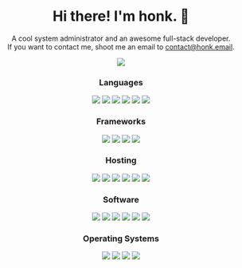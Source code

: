 <h1 align="center">
  Hi there! I'm honk. 👋
</h1>

<p align="center">
  A cool system administrator and an awesome full-stack developer.<br/>
  If you want to contact me, shoot me an email to <a href="mailto:contact@honk.email">contact@honk.email</a>.
</p>

<p align="center">
  <img src="https://github-readme-stats.vercel.app/api?username=honklol&theme=github_dark_dimmed&bg_color=212121&show_icons=true&include_all_commits=true&count_private=true&custom_title=honk%27s%20github%20stats">
</p>

<h3 align="center">
  Languages
</h3>
<p align="center">
  <img src="https://img.shields.io/badge/NodeJS-212121?style=for-the-badge&logo=nodedotjs">
  <img src="https://img.shields.io/badge/TypeScript-212121?style=for-the-badge&logo=typescript">
  <img src="https://img.shields.io/badge/JavaScript-212121?style=for-the-badge&logo=javascript">
  <img src="https://img.shields.io/badge/Rust-212121?style=for-the-badge&logo=rust">
  <img src="https://img.shields.io/badge/Java-212121?style=for-the-badge&logo=gradle">
  <img src="https://img.shields.io/badge/SQL-212121?style=for-the-badge&logo=mysql">
</p>

<h3 align="center">
  Frameworks
</h3>
<p align="center">
  <img src="https://img.shields.io/badge/React-212121?style=for-the-badge&logo=react">
  <img src="https://img.shields.io/badge/NextJS-212121?style=for-the-badge&logo=nextdotjs">
  <img src="https://img.shields.io/badge/TailwindCSS-212121?style=for-the-badge&logo=tailwindcss">
  <img src="https://img.shields.io/badge/FontAwesome-212121?style=for-the-badge&logo=fontawesome">
</p>

<h3 align="center">
  Hosting
</h3>
<p align="center">
  <img src="https://img.shields.io/badge/Replit-212121?style=for-the-badge&logo=replit">
  <img src="https://img.shields.io/badge/Railway-212121?style=for-the-badge&logo=railway">
  <img src="https://img.shields.io/badge/Vercel-212121?style=for-the-badge&logo=vercel">
  <img src="https://img.shields.io/badge/Akamai-212121?style=for-the-badge&logo=akamai">
  <img src="https://img.shields.io/badge/OVH-212121?style=for-the-badge&logo=ovh">
  <img src="https://img.shields.io/badge/Vultr-212121?style=for-the-badge&logo=vultr">
</p>

<h3 align="center">
  Software
</h3>
<p align="center">
  <img src="https://img.shields.io/badge/Slack-212121?style=for-the-badge&logo=slack">
  <img src="https://img.shields.io/badge/Discord-212121?style=for-the-badge&logo=discord">
  <img src="https://img.shields.io/badge/Firefox-212121?style=for-the-badge&logo=firefoxbrowser">
  <img src="https://img.shields.io/badge/Thunderbird-212121?style=for-the-badge&logo=thunderbird">
  <img src="https://img.shields.io/badge/NGINX-212121?style=for-the-badge&logo=nginx">
  <img src="https://img.shields.io/badge/VSCode-212121?style=for-the-badge&logo=visualstudiocode">
</p>

<h3 align="center">
  Operating Systems
</h3>
<p align="center">
  <img src="https://img.shields.io/badge/Fedora-212121?style=for-the-badge&logo=fedora">
  <img src="https://img.shields.io/badge/Ubuntu-212121?style=for-the-badge&logo=ubuntu">
  <img src="https://img.shields.io/badge/Windows-212121?style=for-the-badge&logo=windows11">
  <img src="https://img.shields.io/badge/Android-212121?style=for-the-badge&logo=android">
</p>
